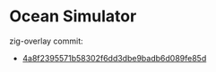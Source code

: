 # Ocean Simulator

zig-overlay commit:
* [4a8f2395571b58302f6dd3dbe9badb6d089fe85d](https://github.com/zig-gamedev/zig-gamedev/tree/4a8f2395571b58302f6dd3dbe9badb6d089fe85d)
